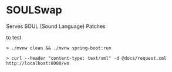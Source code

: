 # SOULSwap
Serves SOUL (Sound Language) Patches

to test

`> ./mvnw clean && ./mvnw spring-boot:run`

`> curl --header "content-type: text/xml" -d @docs/request.xml http://localhost:8080/ws`
